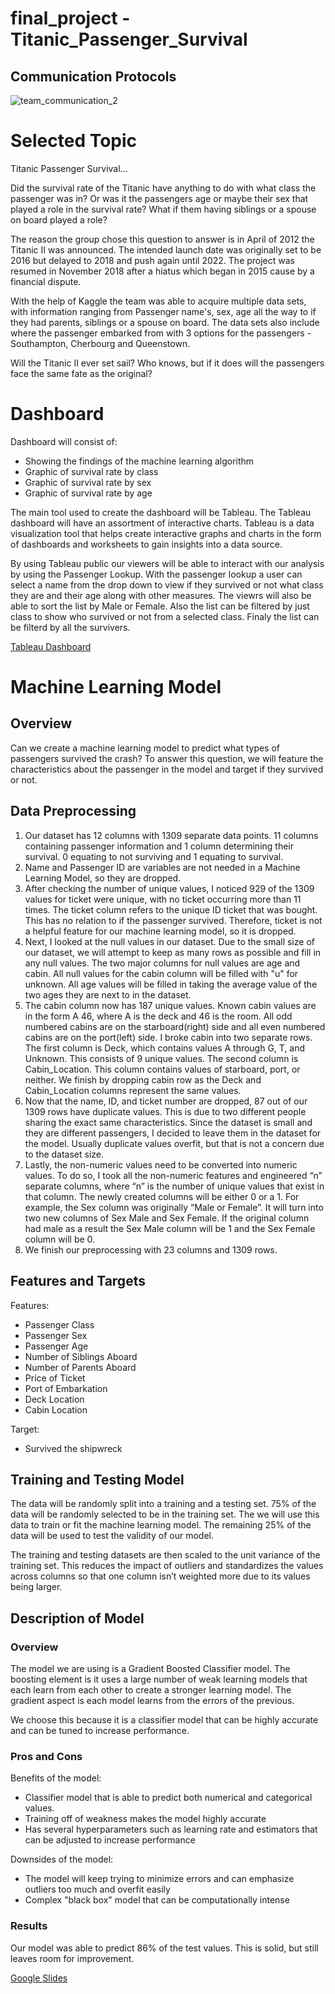 # final_project - Titanic_Passenger_Survival

## Communication Protocols

![team_communication_2](https://user-images.githubusercontent.com/106495422/198314850-c9e5acbf-42a1-47bc-92cf-9494c95e862d.png)


# Selected Topic

Titanic Passenger Survival...

Did the survival rate of the Titanic have anything to do with what class the passenger was in? Or was it the passengers age or maybe their sex that played a role in the survival rate? What if them having siblings or a spouse on board played a role?

The reason the group chose this question to answer is in April of 2012 the Titanic II was announced. The intended launch date was originally set to be 2016 but delayed to 2018 and push again until 2022. The project was resumed in November 2018 after a hiatus which began in 2015 cause by a financial dispute.

With the help of Kaggle the team was able to acquire multiple data sets, with information ranging from Passenger name's, sex, age all the way to if they had parents, siblings or a spouse on board. The data sets also include where the passenger embarked from with 3 options for the passengers - Southampton, Cherbourg and Queenstown.

Will the Titanic II ever set sail? Who knows, but if it does will the passengers face the same fate as the original?

# Dashboard

Dashboard will consist of: 
- Showing the findings of the machine learning algorithm
- Graphic of survival rate by class 
- Graphic of survival rate by sex 
- Graphic of survival rate by age

The main tool used to create the dashboard will be Tableau. The Tableau dashboard will have an assortment of interactive charts. 
Tableau is a data visualization tool that helps create interactive graphs and charts in the form of dashboards and worksheets to gain insights into a data source.

By using Tableau public our viewers will be able to interact with our analysis by using the Passenger Lookup. With the passenger lookup a user can select a name from the drop down to view if they survived or not what class they are and their age along with other measures. The viewrs will also be able to sort the list by Male or Female. Also the list can be filtered by just class to show who survived or not from a selected class. Finaly the list can be filterd by all the survivers.   

[Tableau Dashboard](https://public.tableau.com/app/profile/dan5194/viz/Titanic_Dashboard_16674008648990/Titanic_Dashboard)

# Machine Learning Model
## Overview
Can we create a machine learning model to predict what types of passengers survived the crash? To answer this question, we will feature the characteristics about the passenger in the model and target if they survived or not.

## Data Preprocessing
1. Our dataset has 12 columns with 1309 separate data points. 11 columns containing passenger information and 1 column determining their survival. 0 equating to not surviving and 1 equating to survival.
2. Name and Passenger ID are variables are not needed in a Machine Learning Model, so they are dropped. 
3. After checking the number of unique values, I noticed 929 of the 1309 values for ticket were unique, with no ticket occurring more than 11 times. The ticket column refers to the unique ID ticket that was bought. This has no relation to if the passenger survived. Therefore, ticket is not a helpful feature for our machine learning model, so it is dropped.
4. Next, I looked at the null values in our dataset. Due to the small size of our dataset, we will attempt to keep as many rows as possible and fill in any null values. The two major columns for null values are age and cabin. All null values for the cabin column will be filled with "u" for unknown. All age values will be filled in taking the average value of the two ages they are next to in the dataset.
5. The cabin column now has 187 unique values. Known cabin values are in the form A 46, where A is the deck and 46 is the room. All odd numbered cabins are on the starboard(right) side and all even numbered cabins are on the port(left) side. I broke cabin into two separate rows. The first column is Deck, which contains values A through G, T, and Unknown. This consists of 9 unique values. The second column is Cabin_Location. This column contains values of starboard, port, or neither. We finish by dropping cabin row as the Deck and Cabin_Location columns represent the same values.
6. Now that the name, ID, and ticket number are dropped, 87 out of our 1309 rows have duplicate values. This is due to two different people sharing the exact same characteristics. Since the dataset is small and they are different passengers, I decided to leave them in the dataset for the model. Usually duplicate values overfit, but that is not a concern due to the dataset size.
7. Lastly, the non-numeric values need to be converted into numeric values. To do so, I took all the non-numeric features and engineered “n” separate columns, where “n” is the number of unique values that exist in that column. The newly created columns will be either 0 or a 1. For example, the Sex column was originally “Male or Female”. It will turn into two new columns of Sex Male and Sex Female. If the original column had male as a result the Sex Male column will be 1 and the Sex Female column will be 0.
8. We finish our preprocessing with 23 columns and 1309 rows.

## Features and Targets
Features:
-	Passenger Class
-	Passenger Sex
-	Passenger Age
-	Number of Siblings Aboard
-	Number of Parents Aboard
-	Price of Ticket
-	Port of Embarkation
-   Deck Location
-   Cabin Location

Target:
-	Survived the shipwreck

## Training and Testing Model
The data will be randomly split into a training and a testing set. 75% of the data will be randomly selected to be in the training set. The we will use this data to train or fit the machine learning model. The remaining 25% of the data will be used to test the validity of our model.

The training and testing datasets are then scaled to the unit variance of the training set. This reduces the impact of outliers and standardizes the values across columns so that one column isn’t weighted more due to its values being larger.

## Description of Model
### Overview
The model we are using is a Gradient Boosted Classifier model. The boosting element is it uses a large number of weak learning models that each learn from each other to create a stronger learning model. The gradient aspect is each model learns from the errors of the previous. 

We choose this because it is a classifier model that can be highly accurate and can be tuned to increase performance. 

### Pros and Cons
Benefits of the model:
- Classifier model that is able to predict both numerical and categorical values.
- Training off of weakness makes the model highly accurate
- Has several hyperparameters such as learning rate and estimators that can be adjusted to increase performance

Downsides of the model:
- The model will keep trying to minimize errors and can emphasize outliers too much and overfit easily
- Complex "black box" model that can be computationally intense

### Results
Our model was able to predict 86% of the test values. This is solid, but still leaves room for improvement.


[Google Slides](https://docs.google.com/presentation/d/1fPfQUhDatXaTUa1Yei5ws-fKyiqXjxEmRdNtDGr36yE/edit?usp=sharing)

